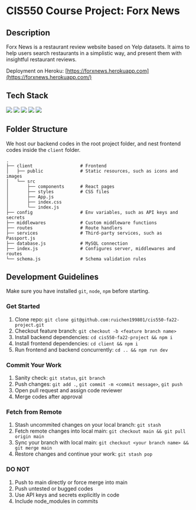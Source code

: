 # CIS550 Course Project: Forx News

## Description

Forx News is a restaurant review website based on Yelp datasets. It aims to help users search restaurants in a simplistic way, and present them with insightful restaurant reviews.

Deployment on Heroku: [https://forxnews.herokuapp.com](https://forxnews.herokuapp.com/)

## Tech Stack

<img src="https://img.shields.io/badge/-React-000000?style=flat&logo=react&logoColor=00C8FF">
<img src="http://img.shields.io/badge/-Node.js-4DB33D?style=flat&logo=Node.js&logoColor=white">
<img src="https://img.shields.io/badge/-Express.js-eed718?style=flat&logo=express&logoColor=white">
<img src="https://img.shields.io/badge/-MySQL-F29111?style=flat&logo=mysql&logoColor=white">
<img src="http://img.shields.io/badge/-Heroku-430098?style=flat&logo=heroku&logoColor=white">

## Folder Structure

We host our backend codes in the root project folder, and nest frontend codes inside the `client` folder.

```
.
├── client                  # Frontend 
│   ├── public              # Static resources, such as icons and images
│   └── src              
│       ├── components      # React pages   
│       ├── styles          # CSS files
│       ├── App.js          
│       ├── index.css
│       └── index.js          
├── config                  # Env variables, such as API keys and secrets
├── middlewares             # Custom middleware functions         
├── routes                  # Route handlers
├── services                # Third-party services, such as Passport.js                        
├── database.js             # MySQL connection
├── index.js                # Configures server, middlewares and routes
└── schema.js               # Schema validation rules
```

## Development Guidelines

Make sure you have installed `git`, `node`, `npm` before starting.

### Get Started

1. Clone repo: `git clone git@github.com:ruichen199801/cis550-fa22-project.git`
2. Checkout feature branch: `git checkout -b <feature branch name>`
3. Install backend dependencies: `cd cis550-fa22-project && npm i`
4. Install frontend dependencies: `cd client && npm i`
5. Run frontend and backend concurrently: `cd .. && npm run dev`

### Commit Your Work

1. Sanity check: `git status`, `git branch`
2. Push changes: `git add .`, `git commit -m <commit message>`, `git push`
3. Open pull request and assign code reviewer
4. Merge codes after approval

### Fetch from Remote

1. Stash uncommited changes on your local branch: `git stash`
2. Fetch remote changes into local main: `git checkout main && git pull origin main`
3. Sync your branch with local main: `git checkout <your branch name> && git merge main`
4. Restore changes and continue your work: `git stash pop`

### DO NOT

1. Push to main directly or force merge into main
2. Push untested or bugged codes
3. Use API keys and secrets explicitly in code
4. Include node_modules in commits